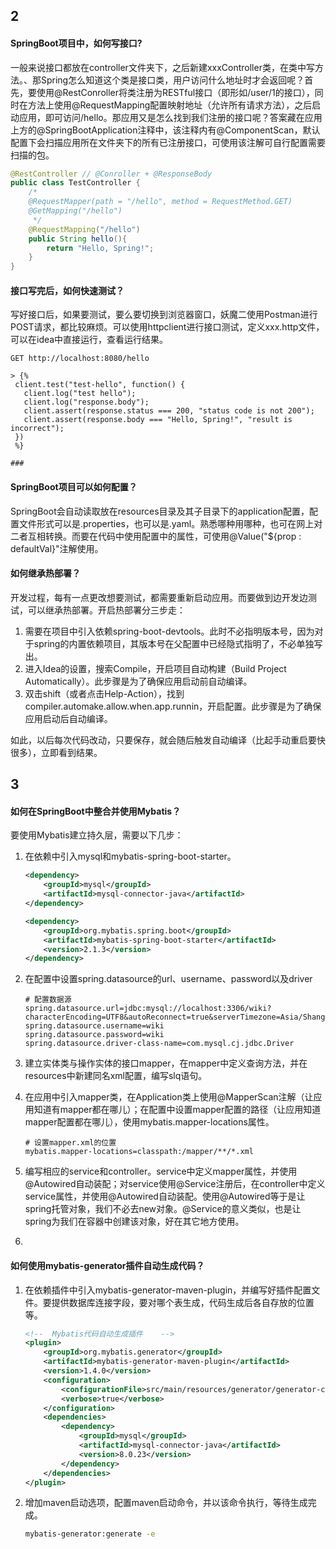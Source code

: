 ## 2

#### SpringBoot项目中，如何写接口?

一般来说接口都放在controller文件夹下，之后新建xxxController类，在类中写方法。、那Spring怎么知道这个类是接口类，用户访问什么地址时才会返回呢？首先，要使用@RestConroller将类注册为RESTful接口（即形如/user/1的接口），同时在方法上使用@RequestMapping配置映射地址（允许所有请求方法），之后启动应用，即可访问/hello。那应用又是怎么找到我们注册的接口呢？答案藏在应用上方的@SpringBootApplication注释中，该注释内有@ComponentScan，默认配置下会扫描应用所在文件夹下的所有已注册接口，可使用该注解可自行配置需要扫描的包。

```java
@RestController // @Conroller + @ResponseBody
public class TestController {
    /*
    @RequestMapper(path = "/hello", method = RequestMethod.GET)
    @GetMapping("/hello")
     */
    @RequestMapping("/hello")
    public String hello(){
        return "Hello, Spring!";
    }
}
```

#### 接口写完后，如何快速测试？

写好接口后，如果要测试，要么要切换到浏览器窗口，妖魔二使用Postman进行POST请求，都比较麻烦。可以使用httpclient进行接口测试，定义xxx.http文件，可以在idea中直接运行，查看运行结果。

```http
GET http://localhost:8080/hello

> {%
 client.test("test-hello", function() {
   client.log("test hello");
   client.log("response.body");
   client.assert(response.status === 200, "status code is not 200");
   client.assert(response.body === "Hello, Spring!", "result is incorrect");
 })
 %}

###
```

#### SpringBoot项目可以如何配置？

SpringBoot会自动读取放在resources目录及其子目录下的application配置，配置文件形式可以是.properties，也可以是.yaml。熟悉哪种用哪种，也可在网上对二者互相转换。而要在代码中使用配置中的属性，可使用@Value("${prop : defaultVal}"注解使用。

#### 如何继承热部署？

开发过程，每有一点更改想要测试，都需要重新启动应用。而要做到边开发边测试，可以继承热部署。开启热部署分三步走：

1. 需要在项目中引入依赖spring-boot-devtools。此时不必指明版本号，因为对于spring的内置依赖项目，其版本号在父配置中已经隐式指明了，不必单独写出。
2. 进入Idea的设置，搜索Compile，开启项目自动构建（Build Project Automatically）。此步骤是为了确保应用启动前自动编译。
3. 双击shift（或者点击Help-Action），找到compiler.automake.allow.when.app.runnin，开启配置。此步骤是为了确保应用启动后自动编译。

如此，以后每次代码改动，只要保存，就会随后触发自动编译（比起手动重启要快很多），立即看到结果。



## 3

#### 如何在SpringBoot中整合并使用Mybatis？

要使用Mybatis建立持久层，需要以下几步：

1. 在依赖中引入mysql和mybatis-spring-boot-starter。

   ```xml
   <dependency>
       <groupId>mysql</groupId>
       <artifactId>mysql-connector-java</artifactId>
   </dependency>
   
   <dependency>
       <groupId>org.mybatis.spring.boot</groupId>
       <artifactId>mybatis-spring-boot-starter</artifactId>
       <version>2.1.3</version>
   </dependency>
   ```

2. 在配置中设置spring.datasource的url、username、password以及driver

   ```properties
   # 配置数据源
   spring.datasource.url=jdbc:mysql://localhost:3306/wiki?characterEncoding=UTF8&autoReconnect=true&serverTimezone=Asia/Shanghai
   spring.datasource.username=wiki
   spring.datasource.password=wiki
   spring.datasource.driver-class-name=com.mysql.cj.jdbc.Driver
   ```

3. 建立实体类与操作实体的接口mapper，在mapper中定义查询方法，并在resources中新建同名xml配置，编写slq语句。

4. 在应用中引入mapper类，在Application类上使用@MapperScan注解（让应用知道有mapper都在哪儿）；在配置中设置mapper配置的路径（让应用知道mapper配置都在哪儿），使用mybatis.mapper-locations属性。

   ```properties
   # 设置mapper.xml的位置
   mybatis.mapper-locations=classpath:/mapper/**/*.xml
   ```

5.  编写相应的service和controller。service中定义mapper属性，并使用@Autowired自动装配；对service使用@Service注册后，在controller中定义service属性，并使用@Autowired自动装配。使用@Autowired等于是让spring托管对象，我们不必去new对象。@Service的意义类似，也是让spring为我们在容器中创建该对象，好在其它地方使用。
6. 

#### 如何使用mybatis-generator插件自动生成代码？

1. 在依赖插件中引入mybatis-generator-maven-plugin，并编写好插件配置文件。要提供数据库连接字段，要对哪个表生成，代码生成后各自存放的位置等。

   ```xml
   <!--  Mybatis代码自动生成插件    -->
   <plugin>
       <groupId>org.mybatis.generator</groupId>
       <artifactId>mybatis-generator-maven-plugin</artifactId>
       <version>1.4.0</version>
       <configuration>
           <configurationFile>src/main/resources/generator/generator-config.xml</configurationFile>
           <verbose>true</verbose>
       </configuration>
       <dependencies>
           <dependency>
               <groupId>mysql</groupId>
               <artifactId>mysql-connector-java</artifactId>
               <version>8.0.23</version>
           </dependency>
       </dependencies>
   </plugin>
   ```

2. 增加maven启动选项，配置maven启动命令，并以该命令执行，等待生成完成。

   ```cmd
   mybatis-generator:generate -e
   ```

   